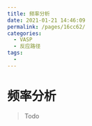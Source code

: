 ```yaml
---
title: 频率分析
date: 2021-01-21 14:46:09
permalink: /pages/16cc62/
categories: 
  - VASP
  - 反应路径
tags: 
  - 
---
```


# 频率分析

> Todo